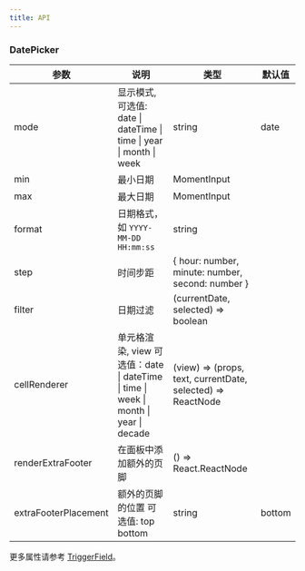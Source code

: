 ```yaml
---
title: API
---
```


### DatePicker

| 参数         | 说明                                                                             | 类型                                                        | 默认值 |
| ------------ | -------------------------------------------------------------------------------- | ----------------------------------------------------------- | ------ |
| mode | 显示模式,可选值: date \| dateTime \| time \| year \| month \| week | string | date  |
| min          | 最小日期                                                                         | MomentInput                                                 |        |
| max          | 最大日期                                                                         | MomentInput                                                 |        |
| format       | 日期格式，如 `YYYY-MM-DD HH:mm:ss`                                               | string                                                      |        |
| step         | 时间步距                                                                         | { hour: number, minute: number, second: number }            |        |
| filter       | 日期过滤                                                                         | (currentDate, selected) => boolean                          |        |
| cellRenderer | 单元格渲染, view 可选值：date \| dateTime \| time \| week \| month \| year \| decade | (view) => (props, text, currentDate, selected) => ReactNode |        |
| renderExtraFooter	| 在面板中添加额外的页脚 |	() => React.ReactNode	||
| extraFooterPlacement	| 额外的页脚的位置 可选值: top bottom |	string |	bottom

更多属性请参考 [TriggerField](/zh/procmp/abstract/trigger-field/#TriggerField)。
